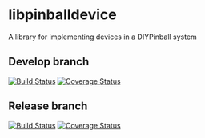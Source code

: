 # libpinballdevice
A library for implementing devices in a DIYPinball system

## Develop branch
[![Build Status](https://travis-ci.org/diypinball/libpinballdevice.svg?branch=develop)](https://travis-ci.org/diypinball/libpinballdevice)
[![Coverage Status](https://coveralls.io/repos/github/diypinball/libpinballdevice/badge.svg?branch=develop)](https://coveralls.io/github/diypinball/libpinballdevice?branch=develop)

## Release branch
[![Build Status](https://travis-ci.org/diypinball/libpinballdevice.svg?branch=master)](https://travis-ci.org/diypinball/libpinballdevice)
[![Coverage Status](https://coveralls.io/repos/github/diypinball/libpinballdevice/badge.svg?branch=master)](https://coveralls.io/github/diypinball/libpinballdevice?branch=master)
